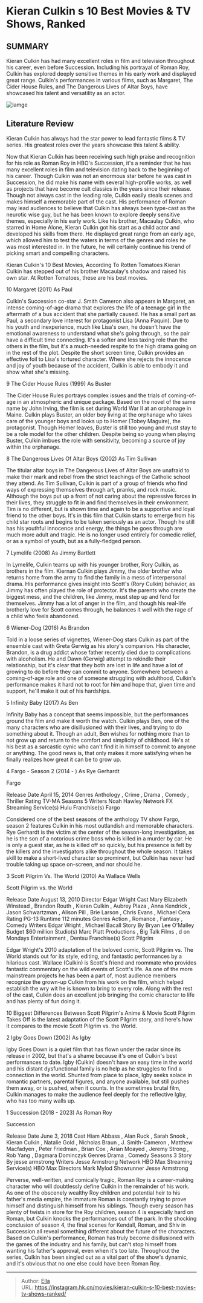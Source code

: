 # Kieran Culkin s 10 Best Movies &amp; TV Shows, Ranked


## SUMMARY 


 Kieran Culkin has had many excellent roles in film and television throughout his career, even before Succession. 
 Including his portrayal of Roman Roy, Culkin has explored deeply sensitive themes in his early work and displayed great range. 
 Culkin&#39;s performances in various films, such as Margaret, The Cider House Rules, and The Dangerous Lives of Altar Boys, have showcased his talent and versatility as an actor. 

![iamge](https://static1.srcdn.com/wordpress/wp-content/uploads/2024/01/kieran-culkin-from-succession-and-scott-pilgrim-vs-the-world.jpg)

## Literature Review

Kieran Culkin has always had the star power to lead fantastic films &amp; TV series. His greatest roles over the years showcase this talent &amp; ability. 




Now that Kieran Culkin has been receiving such high praise and recognition for his role as Roman Roy in HBO&#39;s Succession, it&#39;s a reminder that he has many excellent roles in film and television dating back to the beginning of his career. Though Culkin was not an enormous star before he was cast in Succession, he did make his name with several high-profile works, as well as projects that have become cult classics in the years since their release. Though not always cast in the leading role, Culkin easily steals scenes and makes himself a memorable part of the cast.
His performance of Roman may lead audiences to believe that Culkin has always been type-cast as the neurotic wise guy, but he has been known to explore deeply sensitive themes, especially in his early work. Like his brother, Macaulay Culkin, who starred in Home Alone, Kieran Culkin got his start as a child actor and developed his skills from there. He displayed great range from an early age, which allowed him to test the waters in terms of the genres and roles he was most interested in. In the future, he will certainly continue his trend of picking smart and compelling characters.
            
 
 Kieran Culkin&#39;s 10 Best Movies, According To Rotten Tomatoes 
Kieran Culkin has stepped out of his brother Macaulay&#39;s shadow and raised his own star. At Rotten Tomatoes, these are his best movies.












 








 10  Margaret (2011) 
As Paul
        

Culkin&#39;s Succession co-star J. Smith Cameron also appears in Margaret, an intense coming-of-age drama that explores the life of a teenage girl in the aftermath of a bus accident that she partially caused. He has a small part as Paul, a secondary love interest for protagonist Lisa (Anna Paquin). Due to his youth and inexperience, much like Lisa&#39;s own, he doesn&#39;t have the emotional awareness to understand what she&#39;s going through, so the pair have a difficult time connecting.
It&#39;s a softer and less taxing role than the others in the film, but it&#39;s a much-needed respite to the high drama going on in the rest of the plot. Despite the short screen time, Culkin provides an effective foil to Lisa&#39;s tortured character. Where she rejects the innocence and joy of youth because of the accident, Culkin is able to embody it and show what she&#39;s missing.





 9  The Cider House Rules (1999) 
As Buster


 







The Cider House Rules portrays complex issues and the trials of coming-of-age in an atmospheric and unique package. Based on the novel of the same name by John Irving, the film is set during World War II at an orphanage in Maine. Culkin plays Buster, an older boy living at the orphanage who takes care of the younger boys and looks up to Homer (Tobey Maguire), the protagonist. Though Homer leaves, Buster is still too young and must stay to be a role model for the other children. Despite being so young when playing Buster, Culkin imbues the role with sensitivity, becoming a source of joy within the orphanage.





 8  The Dangerous Lives Of Altar Boys (2002) 
As Tim Sullivan
        

The titular altar boys in The Dangerous Lives of Altar Boys are unafraid to make their mark and rebel from the strict teachings of the Catholic school they attend. As Tim Sullivan, Culkin is part of a group of friends who find ways of expressing themselves through art, pranks, and rock music. Although the boys put up a front of not caring about the repressive forces in their lives, they struggle to fit in and find themselves in their environment.
Tim is no different, but is shown time and again to be a supportive and loyal friend to the other boys. It&#39;s in this film that Culkin starts to emerge from his child star roots and begins to be taken seriously as an actor. Though he still has his youthful innocence and energy, the things he goes through are much more adult and tragic. He is no longer used entirely for comedic relief, or as a symbol of youth, but as a fully-fledged person.





 7  Lymelife (2008) 
As Jimmy Bartlett
        

In Lymelife, Culkin teams up with his younger brother, Rory Culkin, as brothers in the film. Kiernan Culkin plays Jimmy, the older brother who returns home from the army to find the family in a mess of interpersonal drama. His performance gives insight into Scott&#39;s (Rory Culkin) behavior, as Jimmy has often played the role of protector. It&#39;s the parents who create the biggest mess, and the children, like Jimmy, must step up and fend for themselves. Jimmy has a lot of anger in the film, and though his real-life brotherly love for Scott comes through, he balances it well with the rage of a child who feels abandoned.





 6  Wiener-Dog (2016) 
As Brandon
        

Told in a loose series of vignettes, Wiener-Dog stars Culkin as part of the ensemble cast with Greta Gerwig as his story&#39;s companion. His character, Brandon, is a drug addict whose father recently died due to complications with alcoholism. He and Dawn (Gerwig) attempt to rekindle their relationship, but it&#39;s clear that they both are lost in life and have a lot of growing to do before they can commit to anyone. Somewhere between a coming-of-age role and one of someone struggling with adulthood, Culkin&#39;s performance makes it hard not to root for him and hope that, given time and support, he&#39;ll make it out of his hardships.





 5  Infinity Baby (2017) 
As Ben


 







Infinity Baby has a concept that seems impossible, but the performances ground the film and make it worth the watch. Culkin plays Ben, one of the many characters who are disillusioned with their lives, and trying to do something about it. Though an adult, Ben wishes for nothing more than to not grow up and return to the comfort and simplicity of childhood. He&#39;s at his best as a sarcastic cynic who can&#39;t find it in himself to commit to anyone or anything. The good news is, that only makes it more satisfying when he finally realizes how great it can be to grow up.





 4  Fargo - Season 2 (2014 - ) 
As Rye Gerhardt
        

  Fargo  


  Release Date    April 15, 2014     Genres    Anthology , Crime , Drama , Comedy , Thriller     Rating    TV-MA     Seasons    5     Writers    Noah Hawley     Network    FX     Streaming Service(s)    Hulu     Franchise(s)    Fargo    


Considered one of the best seasons of the anthology TV show Fargo, season 2 features Culkin in his most outlandish and memorable characters. Rye Gerhardt is the victim at the center of the season-long investigation, as he is the son of a notorious crime boss who is killed in a murder by car. He is only a guest star, as he is killed off so quickly, but his presence is felt by the killers and the investigators alike throughout the whole season. It takes skill to make a short-lived character so prominent, but Culkin has never had trouble taking up space on-screen, and nor should he.





 3  Scott Pilgrim Vs. The World (2010) 
As Wallace Wells
        

  Scott Pilgrim vs. the World  


  Release Date    August 13, 2010     Director    Edgar Wright     Cast    Mary Elizabeth Winstead , Brandon Routh , Kieran Culkin , Aubrey Plaza , Anna Kendrick , Jason Schwartzman , Alison Pill , Brie Larson , Chris Evans , Michael Cera     Rating    PG-13     Runtime    112 minutes     Genres    Action , Romance , Fantasy , Comedy     Writers    Edgar Wright , Michael Bacall     Story By    Bryan Lee O&#39;Malley     Budget    $60 million     Studio(s)    Marc Platt Productions , Big Talk Films ,  d on Mondays Entertainment , Dentsu     Franchise(s)    Scott Pilgrim    


Edgar Wright&#39;s 2010 adaptation of the beloved comic, Scott Pilgrim vs. The World stands out for its style, editing, and fantastic performances by a hilarious cast. Wallace (Culkin) is Scott&#39;s friend and roommate who provides fantastic commentary on the wild events of Scott&#39;s life. As one of the more mainstream projects he has been a part of, most audience members recognize the grown-up Culkin from his work on the film, which helped establish the wry wit he is known to bring to every role. Along with the rest of the cast, Culkin does an excellent job bringing the comic character to life and has plenty of fun doing it.
            
 
 10 Biggest Differences Between Scott Pilgrim&#39;s Anime &amp; Movie 
Scott Pilgrim Takes Off is the latest adaptation of the Scott Pilgrim story, and here&#39;s how it compares to the movie Scott Pilgrim vs. the World.








 2  Igby Goes Down (2002) 
As Igby
        

Igby Goes Down is a quiet film that has flown under the radar since its release in 2002, but that&#39;s a shame because it&#39;s one of Culkin&#39;s best performances to date. Igby (Culkin) doesn&#39;t have an easy time in the world and his distant dysfunctional family is no help as he struggles to find a connection in the world. Shunted from place to place, Igby seeks solace in romantic partners, parental figures, and anyone available, but still pushes them away, or is pushed, when it counts. In the sometimes brutal film, Culkin manages to make the audience feel deeply for the reflective Igby, who has too many walls up.





 1  Succession (2018 - 2023) 
As Roman Roy


 







  Succession  


  Release Date    June 3, 2018     Cast    Hiam Abbass , Alan Ruck , Sarah Snook , Kieran Culkin , Natalie Gold , Nicholas Braun , J. Smith-Cameron , Matthew Macfadyen , Peter Friedman , Brian Cox , Arian Moayed , Jeremy Strong , Rob Yang , Dagmara Dominczyk     Genres    Drama , Comedy     Seasons    3     Story By    jesse armstrong     Writers    Jesse Armstrong     Network    HBO Max     Streaming Service(s)    HBO Max     Directors    Mark Mylod     Showrunner    Jesse Armstrong    


Perverse, well-written, and comically tragic, Roman Roy is a career-making character who will doubtlessly define Culkin in the remainder of his work. As one of the obscenely wealthy Roy children and potential heir to his father&#39;s media empire, the immature Roman is constantly trying to prove himself and distinguish himself from his siblings. Though every season has plenty of twists in store for the Roy children, season 4 is especially hard on Roman, but Culkin knocks the performances out of the park.
In the shocking conclusion of season 4, the final scenes for Kendall, Roman, and Shiv in Succession all reveal something different about the future of the characters. Based on Culkin&#39;s performance, Roman has truly become disillusioned with the games of the industry and his family, but can&#39;t stop himself from wanting his father&#39;s approval, even when it&#39;s too late. Throughout the series, Culkin has been singled out as a vital part of the show&#39;s dynamic, and it&#39;s obvious that no one else could have been Roman Roy. 

---

> Author: [Ella](https://instagram.hk.cn/)  
> URL: https://instagram.hk.cn/movies/kieran-culkin-s-10-best-movies-tv-shows-ranked/  

